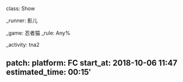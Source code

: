 class: Show

_runner: 影儿

_game: 忍者猫
_rule: Any%

_activity: tna2

patch:
platform: FC
start_at: 2018-10-06 11:47
estimated_time: 00:15′
---
